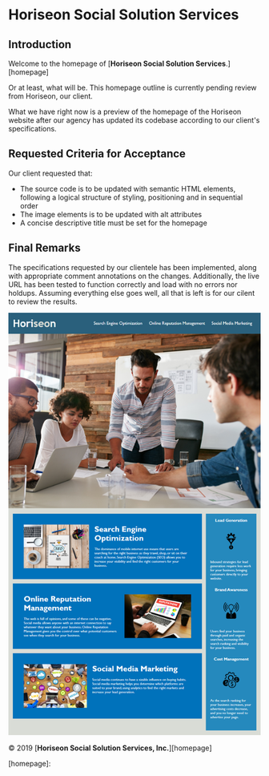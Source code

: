# Horiseon Social Solution Services

## Introduction

Welcome to the homepage of [**Horiseon Social Solution Services**.][homepage]

Or at least, what will be. This homepage outline is currently pending review from Horiseon, our client.

What we have right now is a preview of the homepage of the Horiseon website after our agency has updated its codebase according to our client's specifications.

## Requested Criteria for Acceptance

Our client requested that:
* The source code is to be updated with semantic HTML elements, following a logical structure of styling, positioning and in sequential order
* The image elements is to be updated with alt attributes
* A concise descriptive title must be set for the homepage

## Final Remarks

The specifications requested by our clientele has been implemented, along with appropriate comment annotations on the changes.
Additionally, the live URL has been tested to function correctly and load with no errors nor holdups.
Assuming everything else goes well, all that is left is for our cilent to review the results.

![sample](assets\images\01-html-css-git-homework-demo.png)

© 2019 [**Horiseon Social Solution Services, Inc.**][homepage]

[homepage]: